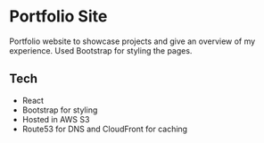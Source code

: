 # Portfolio Site
Portfolio website to showcase projects and give an overview of my experience. Used Bootstrap for styling the pages.
## Tech
- React 
- Bootstrap for styling
- Hosted in AWS S3
- Route53 for DNS and CloudFront for caching
